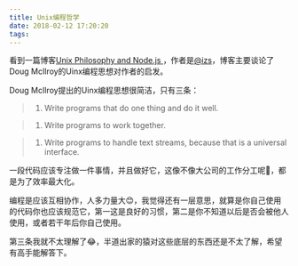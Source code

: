 ```yaml
---
title: Unix编程哲学
date: 2018-02-12 17:20:20
tags:
---
```

看到一篇博客[Unix Philosophy and Node.js
](http://blog.izs.me/post/48281998870/unix-philosophy-and-nodejs)，作者是[@izs](https://twitter.com/izs)，博客主要谈论了Doug McIlroy的Uinx编程思想对作者的启发。

Doug McIlroy提出的Uinx编程思想很简洁，只有三条： 

> 1. Write programs that do one thing and do it well.

> 1. Write programs to work together.

> 1. Write programs to handle text streams, because that is a universal interface.

一段代码应该专注做一件事情，并且做好它，这像不像大公司的工作分工呢🤔，都是为了效率最大化。

编程是应该互相协作，人多力量大😊，我觉得还有一层意思，就算是你自己使用的代码你也应该规范它，第一这是良好的习惯，第二是你不知道以后是否会被他人使用，或者若干年后你自己使用。

第三条我就不太理解了😂，半道出家的猿对这些底层的东西还是不太了解，希望有高手能解答下。